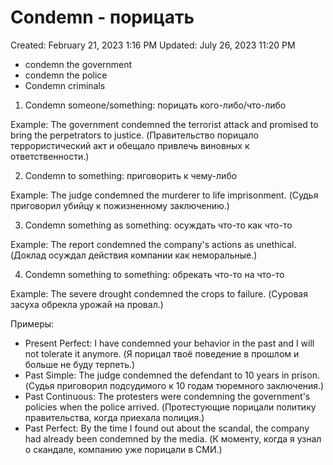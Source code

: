 # Condemn - порицать

Created: February 21, 2023 1:16 PM
Updated: July 26, 2023 11:20 PM

- condemn the government
- condemn the police
- Condemn criminals

1. Condemn someone/something: порицать кого-либо/что-либо

Example: The government condemned the terrorist attack and promised to bring the perpetrators to justice. (Правительство порицало террористический акт и обещало привлечь виновных к ответственности.)

2. Condemn to something: приговорить к чему-либо

Example: The judge condemned the murderer to life imprisonment. (Судья приговорил убийцу к пожизненному заключению.)

3. Condemn something as something: осуждать что-то как что-то

Example: The report condemned the company's actions as unethical. (Доклад осуждал действия компании как неморальные.)

4. Condemn something to something: обрекать что-то на что-то

Example: The severe drought condemned the crops to failure. (Суровая засуха обрекла урожай на провал.)

Примеры:

- Present Perfect: I have condemned your behavior in the past and I will not tolerate it anymore. (Я порицал твоё поведение в прошлом и больше не буду терпеть.)
- Past Simple: The judge condemned the defendant to 10 years in prison. (Судья приговорил подсудимого к 10 годам тюремного заключения.)
- Past Continuous: The protesters were condemning the government's policies when the police arrived. (Протестующие порицали политику правительства, когда приехала полиция.)
- Past Perfect: By the time I found out about the scandal, the company had already been condemned by the media. (К моменту, когда я узнал о скандале, компанию уже порицали в СМИ.)
